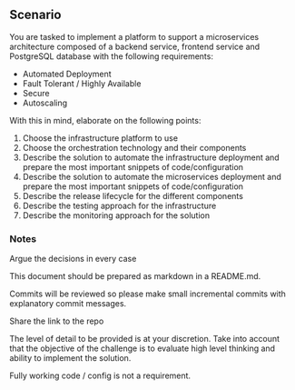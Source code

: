 ## Scenario
You are tasked to implement a platform to support a microservices architecture composed of a backend service, frontend service and
PostgreSQL database with the following requirements:
- Automated Deployment
- Fault Tolerant / Highly Available
- Secure
- Autoscaling

With this in mind, elaborate on the following points:
1. Choose the infrastructure platform to use
2. Choose the orchestration technology and their components
3. Describe the solution to automate the infrastructure deployment and prepare the most important snippets of code/configuration
4. Describe the solution to automate the microservices deployment and prepare the most important snippets of code/configuration
5. Describe the release lifecycle for the different components
6. Describe the testing approach for the infrastructure
7. Describe the monitoring approach for the solution

### Notes

Argue the decisions in every case

This document should be prepared as markdown in a README.md.

Commits will be reviewed so please make small incremental commits with explanatory commit messages.

Share the link to the repo

The level of detail to be provided is at your discretion. Take into account that the objective of the challenge is to evaluate high level
thinking and ability to implement the solution. 

Fully working code / config is not a requirement.